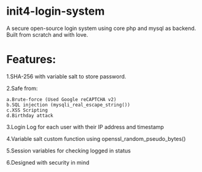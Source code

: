 # init4-login-system
A secure open-source login system using core php and mysql as backend. Built from scratch and with love.

# Features:
  1.SHA-256 with variable salt to store password.
  
  2.Safe from:
  
    a.Brute-force (Used Google reCAPTCHA v2)
    b.SQL injection (mysqli_real_escape_string())
    c.XSS Scripting
    d.Birthday attack
  3.Login Log for each user with their IP address and timestamp
  
  4.Variable salt custom function using openssl_random_pseudo_bytes()
  
  5.Session variables for checking logged in status
  
  6.Designed with security in mind

